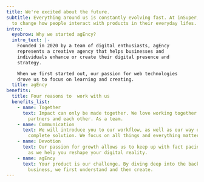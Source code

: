 ```yaml
---
title: We're excited about the future.
subtitle: Everything around us is constantly evolving fast. At inSuper, we want
  to change how people interact with products in their everyday lifes.
intro:
  eyebrow: Why we started agEncy?
  intro_text: |-
    Founded in 2020 by a team of digital enthusiasts, agEncy
    represents a creative agency that helps businesses and
    individuals enhance or create their digital presence and
    strategy. 

    When we first started out, our passion for web technologies 
    drove us to focus on learning and creating.
  title: agEncy
benefits:
  title: Four reasons to  work with us
  benefits_list:
    - name: Together
      text: Impact can only be made together. We love working together with clients,
        partners and each other. As a team.
    - name: Communication
      text: We will introduce you to our workflow, as well as our way of creating the
        complete solution. We focus on all things and everything matters to us.
    - name: Devotion
      text: Our passion for growth allows us to keep up with fact pacing technology,
        as we help you reshape your digital reality.
    - name: agEncy
      text: Your product is our challenge. By diving deep into the background of your
        business, we first understand and then create.
---
```

